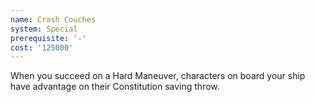 ```yaml
---
name: Crash Couches
system: Special
prerequisite: '-'
cost: '125000'
---
```

When you succeed on a Hard Maneuver, characters on board your ship have advantage on their 
Constitution saving throw.